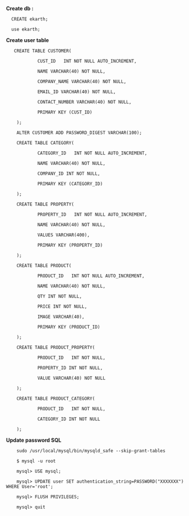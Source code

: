 <strong> Create db : </strong>

      CREATE ekarth;

      use ekarth;

<strong> Create user table </strong>

       CREATE TABLE CUSTOMER(

                CUST_ID   INT NOT NULL AUTO_INCREMENT,
                
                NAME VARCHAR(40) NOT NULL,
                
                COMPANY_NAME VARCHAR(40) NOT NULL,
                
                EMAIL_ID VARCHAR(40) NOT NULL,
                
                CONTACT_NUMBER VARCHAR(40) NOT NULL,
                
                PRIMARY KEY (CUST_ID)
                
        );

        ALTER CUSTOMER ADD PASSWORD_DIGEST VARCHAR(100);
        
        CREATE TABLE CATEGORY(

                CATEGORY_ID   INT NOT NULL AUTO_INCREMENT,
                
                NAME VARCHAR(40) NOT NULL,
                
                COMPANY_ID INT NOT NULL,
                
                PRIMARY KEY (CATEGORY_ID)
                
        );
        
        CREATE TABLE PROPERTY(

                PROPERTY_ID   INT NOT NULL AUTO_INCREMENT,
                
                NAME VARCHAR(40) NOT NULL,
                
                VALUES VARCHAR(400),
                
                PRIMARY KEY (PROPERTY_ID)
                
        );
        
        CREATE TABLE PRODUCT(

                PRODUCT_ID   INT NOT NULL AUTO_INCREMENT,
                
                NAME VARCHAR(40) NOT NULL,
                
                QTY INT NOT NULL,
                
                PRICE INT NOT NULL,
                
                IMAGE VARCHAR(40),
                
                PRIMARY KEY (PRODUCT_ID)
                
        );
        
        CREATE TABLE PRODUCT_PROPERTY(

                PRODUCT_ID   INT NOT NULL,
                
                PROPERTY_ID INT NOT NULL,
                
                VALUE VARCHAR(40) NOT NULL
                
        );
        
        CREATE TABLE PRODUCT_CATEGORY(

                PRODUCT_ID   INT NOT NULL,
                
                CATEGORY_ID INT NOT NULL
                
        );


<strong> Update password SQL </strong>

        sudo /usr/local/mysql/bin/mysqld_safe --skip-grant-tables

        $ mysql -u root

        mysql> USE mysql;

        mysql> UPDATE user SET authentication_string=PASSWORD("XXXXXXX") WHERE User='root';

        mysql> FLUSH PRIVILEGES;

        mysql> quit
